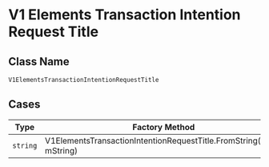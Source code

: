 
# V1 Elements Transaction Intention Request Title

## Class Name

`V1ElementsTransactionIntentionRequestTitle`

## Cases

| Type | Factory Method |
|  --- | --- |
| `string` | V1ElementsTransactionIntentionRequestTitle.FromString(string mString) |

